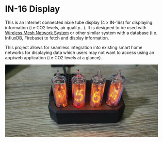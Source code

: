 # IN-16 Display

This is an Internet connected nixie tube display (4 x IN-16s) for displaying information (i.e CO2 levels, air quality...). It is designed to be used with [Wireless Mesh Network System](https://github.com/edward62740/Wireless-Mesh-Network-System) or other similar system with a database (i.e. InfluxDB, Firebase) to fetch and display information.

This project allows for seamless integration into existing smart home networks for displaying data which users may not want to access using an app/web application (i.e CO2 levels at a glance).


![alt text](https://github.com/edward62740/in16-display/blob/main/Hardware/in16display.jpeg "IN-16 Display")